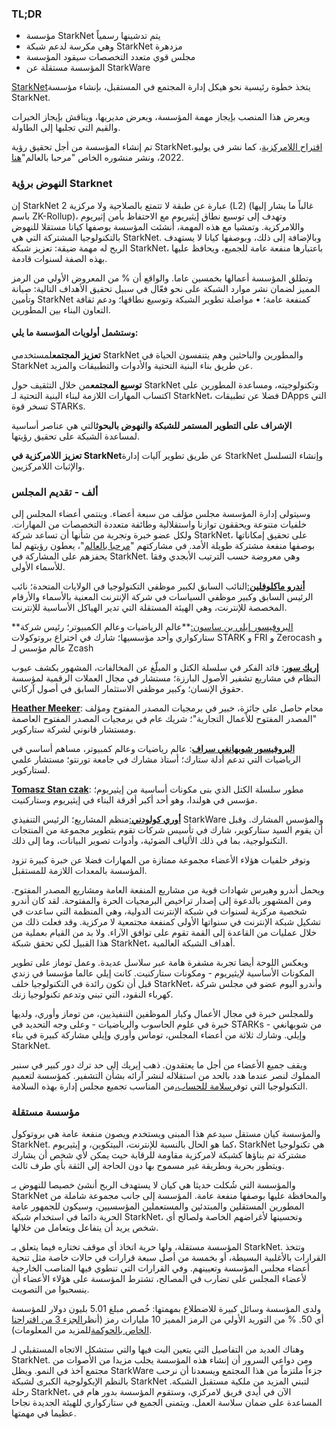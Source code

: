### TL;DR

* مؤسسة StarkNet يتم تدشينها رسمياً
* وهي مكرسة لدعم شبكة StarkNet مزدهرة
* مجلس قوي متعدد التخصصات سيقود المؤسسة
* المؤسسة مستقلة عن StarkWare

[StarkNet](https://starknet.io/)يتخذ خطوة رئيسية نحو هيكل إدارة المجتمع في المستقبل، بإنشاء مؤسسة StarkNet.

ويعرض هذا المنصب بإيجاز مهمة المؤسسة، ويعرض مديريها، ويناقش بإيجاز الخبرات والقيم التي تجلبها إلى الطاولة.

تم إنشاء المؤسسة من أجل تحقيق رؤية StarkNet،[اقتراح اللامركزية](https://medium.com/starkware/part-1-starknet-sovereignty-a-decentralization-proposal-bca3e98a01ef)، كما نشر في يوليو 2022، ونشر منشوره الخاص "مرحبا بالعالم"[هنا](https://medium.com/@StarkNet_Foundation/7bd55d5dbc59).

### النهوض برؤية Starknet

إن StarkNet عبارة عن طبقة لا تتمتع بالصلاحية ولا مركزية 2 (L2) (غالباً ما يشار إليها باسم ZK-Rollup)، وتهدف إلى توسيع نطاق إيثيريوم مع الاحتفاظ بأمن إثيريوم واللامركزية. وتمشيا مع هذه المهمة، أنشئت المؤسسة بوصفها كيانا مستقلا للنهوض بالتكنولوجيا المشتركة التي هي StarkNet. وبالإضافة إلى ذلك، وبوصفها كيانا لا يستهدف الربح له مهمة ضيقة: تعزيز شبكة StarkNet، باعتبارها منفعة عامة للجميع، ويحافظ عليها بهذه الصفة لسنوات قادمة.

وتطلق المؤسسة أعمالها بخمسين عاما. والواقع أن % من المعروض الأولي من الرمز المميز لضمان نشر موارد الشبكة على نحو فعّال في سبيل تحقيق الأهداف التالية: صيانة وتأمين StarkNet كمنفعة عامة؛ • مواصلة تطوير الشبكة وتوسيع نطاقها؛ ودعم ثقافة التعاون البناء بين المطورين.

#### **وستشمل أولويات المؤسسة ما يلي:**

**تعزيز المجتمع**لمستخدمي StarkNet والمطورين والباحثين وهم يتنفسون الحياة في StarkNet عن طريق بناء البنية التحتية والأدوات والتطبيقات والمزيد.

**توسيع المجتمع**من خلال التثقيف حول StarkNet وتكنولوجيته، ومساعدة المطورين على اكتساب المهارات اللازمة لبناء البنية التحتية لـ StarkNet، فضلا عن تطبيقات DApps التي تسخر قوة STARKs.

**الإشراف على التطوير المستمر للشبكة والنهوض بالبحوث**التي هي عناصر أساسية لمساعدة الشبكة على تحقيق رؤيتها.

**تعزيز اللامركزية في StarkNet**عن طريق تطوير آليات إدارة StarkNet وإنشاء التسلسل والإثبات اللامركزيين.

### **ألف - تقديم المجلس**

وسيتولى إدارة المؤسسة مجلس مؤلف من سبعة أعضاء. وينتمي أعضاء المجلس إلى خلفيات متنوعة ويحققون توازنا واستقلالية وطائفة متعددة التخصصات من المهارات. ولكل عضو خبرة وتجربة من شأنها أن تساعد شركة StarkNet، على تحقيق إمكاناتها بوصفها منفعة مشتركة طويلة الأمد. في مشاركتهم "[مرحبا بالعالم](https://medium.com/@StarkNet_Foundation/7bd55d5dbc59)"، يعطون رؤيتهم لما يحفزهم على المشاركة في StarkNet. وهي معروضة حسب الترتيب الأبجدي وفقا للأسماء الأولى.

[**أندرو ماكلوفلين**:](https://andrew.mclaughl.in/about-me)النائب السابق لكبير موظفي التكنولوجيا في الولايات المتحدة؛ نائب الرئيس السابق وكبير موظفي السياسات في شركة الإنترنت المعنية بالأسماء والأرقام المخصصة للإنترنت، وهي الهيئة المستقلة التي تدير الهياكل الأساسية للإنترنت.

**[البروفيسور إيلي بن ساسون:](https://starkware.co/media-kit/?founder=Eli#founders)**عالم الرياضيات وعالم الكمبيوتر؛ رئيس شركة ستاركواري وأحد مؤسسيها؛ شارك في اختراع بروتوكولات STARK و FRI و Zerocash و عالم مؤسس لـ Zcash

**[إريك سور](https://en.wikipedia.org/wiki/Eric_Wall_(researcher))**: قائد الفكر في سلسلة الكتل و المبلّغ عن المخالفات، المشهور بكشف عيوب النظام في مشاريع تشفير الأصول البارزة؛ مستشار في مجال العملات الرقمية لمؤسسة حقوق الإنسان؛ وكبير موظفي الاستثمار السابق في أصول آركاني.

**[Heather Meeker](https://www.techlawpartners.com/heather)**: محام حاصل على جائزة، خبير في برمجيات المصدر المفتوح ومؤلف "المصدر المفتوح للأعمال التجارية"؛ شريك عام في برمجيات المصدر المفتوح العاصمة ومستشار قانوني لشركة ستاركوير.

**[البروفيسور شوبهانغي سراف](https://www.math.toronto.edu/ssaraf/)**: عالم رياضيات وعالم كمبيوتر، مساهم أساسي في الرياضيات التي تدعم أدلة ستارك؛ أستاذ مشارك في جامعة تورنتو؛ مستشار علمي لستاركوير.

**[Tomasz Stan<unk> czak](https://www.linkedin.com/in/tomaszkajetanstanczak/?originalSubdomain=uk)**: مطور سلسلة الكتل الذي بنى مكونات أساسية من إيثيريوم؛ مؤسس في هولندا، وهو أحد أكبر أفرقة البناء في إيثيريوم وستاركنيت.

[**أوري كولودني**:](https://starkware.co/media-kit/?founder=Uri#founders)منظم المشاريع؛ الرئيس التنفيذي StarkWare والمؤسس المشارك. وقبل أن يقوم السيد ستاركوير، شارك في تأسيس شركات تقوم بتطوير مجموعة من المنتجات التكنولوجية، بما في ذلك الألياف الضوئية، وأدوات تصوير البيانات، وما إلى ذلك.

وتوفر خلفيات هؤلاء الأعضاء مجموعة ممتازة من المهارات فضلا عن خبرة كبيرة تزود المؤسسة بالمعدات اللازمة للمستقبل.

ويحمل أندرو وهيرس شهادات قوية من مشاريع المنفعة العامة ومشاريع المصدر المفتوح. ومن المشهور بالدعوة إلى إصدار تراخيص البرمجيات الحرة والمفتوحة. لقد كان أندرو شخصية مركزية لسنوات في شبكة الإنترنت الدولية، وهي المنظمة التي ساعدت في تشكيل شبكة الإنترنت في سنواتها الأولى كمنفعة مجتمعية لا مركزية. وقد فعلت ذلك من خلال عمليات من القاعدة إلى القمة تقوم على توافق الآراء. ولا بد من القيام بعملية من هذا القبيل لكي تحقق شبكة StarkNet، أهداف الشبكة العالمية.

ويعكس اللوحة أيضا تجربة مشفرة هامة عبر سلاسل عديدة. وعمل توماز على تطوير المكونات الأساسية لإيثيريوم - ومكونات ستاركنيت. كانت إيلي عالما مؤسسا في زندي قبل أن تكون رائدة في التكنولوجيا خلف StarkNet، وأندرو اليوم عضو في مجلس شركة كهرباء النقود، التي تبني وتدعم تكنولوجيا زنك.

وللمجلس خبرة في مجال الأعمال وكبار الموظفين التنفيذيين، من توماز وأوري، ولديها خبرة في علوم الحاسوب والرياضيات - وعلى وجه التحديد في STARKs - من شوبهانغي وإيلي. وشارك ثلاثة من أعضاء المجلس، توماس وأوري وإيلي مشاركة كبيرة في بناء StarkNet.

ويقف جميع الأعضاء من أجل ما يعتقدون. ذهب إيريك إلى حد ترك دور كبير في سنبر المملوك لنصر عندما هدد بالحد من استقلاله لنشر آرائه بشأن التشفير. كمؤسسة لتعميم التكنولوجيا التي توفر[سلامة للحساب،](https://medium.com/starkware/extreme-integrity-in-decentralized-world-9e66cdf24d8b)من المناسب تجميع مجلس إدارة بهذه السلامة.

### **مؤسسة مستقلة**

والمؤسسة كيان مستقل سيدعم هذا المبنى ويستخدم ويصون منفعة عامة هي بروتوكول StarkNet. كما هو الحال بالنسبة للإنترنت، البيتكوين، و إيثيريوم، StarkNet هي تكنولوجيا مشتركة تم بناؤها كشبكة لامركزية مقاومة للرقابة حيث يمكن لأي شخص أن يشارك ويتطور بحرية وبطريقة غير مسموح بها دون الحاجة إلى الثقة بأي طرف ثالث.

والمؤسسة التي شُكلت حديثا هي كيان لا يستهدف الربح أنشئ خصيصا للنهوض بـ StarkNet والمحافظة عليها بوصفها منفعة عامة. المؤسسة إلى جانب مجموعة شاملة من المطورين المستقلين والمبتدئين والمستعملين المؤسسيين، وسيكون للجمهور عامة الحرية دائما في استخدام شبكة StarkNet، وتحسينها لأغراضهم الخاصة ولصالح أي شخص يريد أن يتفاعل ويتعامل من خلالها.

المؤسسة مستقلة، ولها حرية اتخاذ أي موقف تختاره فيما يتعلق بـ StarkNet. وتتخذ القرارات بالأغلبية البسيطة، أو بخمسة من أصل سبعة قرارات في حالات خاصة مثل تنحية أعضاء مجلس المؤسسة وتعيينهم. وفي القرارات التي تنطوي فيها المناصب الخارجية لأعضاء المجلس على تضارب في المصالح، تشترط المؤسسة على هؤلاء الأعضاء أن ينسحبوا من التصويت.

ولدى المؤسسة وسائل كبيرة للاضطلاع بمهمتها: خُصص مبلغ 5.01 بليون دولار للمؤسسة أي 50. % من التوريد الأولي من الرمز المميز 10 مليارات رمز (أنظر[الجزء 3 من اقتراحنا الخاص بالحوكمة](https://medium.com/starkware/part-3-starknet-token-design-5cc17af066c6)للمزيد من المعلومات).

وهناك العديد من التفاصيل التي يتعين البت فيها والتي ستشكل الاتجاه المستقبلي لـ StarkNet. ومن دواعي السرور أن إنشاء هذه المؤسسة يجلب مزيدا من الأصوات من مجتمع آخذ في النمو. ويظل StarkWare جزءاً ملتزماً من هذا المجتمع ويسعدنا أن نرحب بالنظم الإيكولوجية الكبرى لشبكة StarkNet لتبني المزيد من ملكية مستقبل الشبكة. رحلة StarkNet، الآن في أيدي فريق لامركزي، وستقوم المؤسسة بدور هام في المساعدة على ضمان سلاسة العمل. ويتمنى الجميع في ستاركواري للهيئة الجديدة نجاحا عظيما في مهمتها.